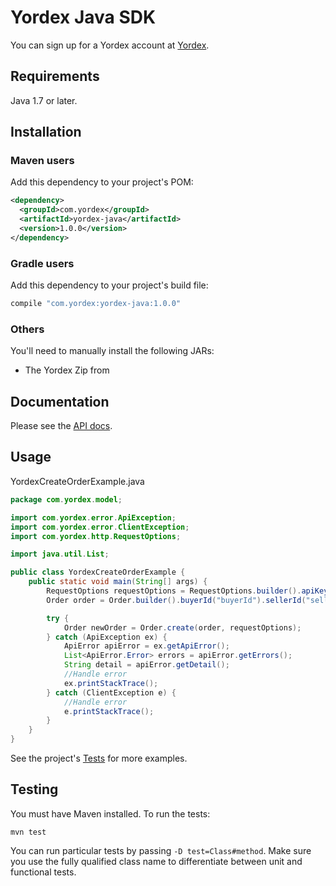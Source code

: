 # Yordex Java SDK

You can sign up for a Yordex account at [Yordex](https://yordex.com).

## Requirements

Java 1.7 or later.

## Installation

### Maven users

Add this dependency to your project's POM:

```xml
<dependency>
  <groupId>com.yordex</groupId>
  <artifactId>yordex-java</artifactId>
  <version>1.0.0</version>
</dependency>
```

### Gradle users

Add this dependency to your project's build file:

```groovy
compile "com.yordex:yordex-java:1.0.0"
```

### Others

You'll need to manually install the following JARs:

* The Yordex Zip from <HERE>

## Documentation

Please see the [API docs](https://docs.yordex.com/reference).

## Usage

YordexCreateOrderExample.java

```java
package com.yordex.model;

import com.yordex.error.ApiException;
import com.yordex.error.ClientException;
import com.yordex.http.RequestOptions;

import java.util.List;

public class YordexCreateOrderExample {
    public static void main(String[] args) {
        RequestOptions requestOptions = RequestOptions.builder().apiKey("api-key").build();
        Order order = Order.builder().buyerId("buyerId").sellerId("sellerId").build();

        try {
            Order newOrder = Order.create(order, requestOptions);
        } catch (ApiException ex) {
            ApiError apiError = ex.getApiError();
            List<ApiError.Error> errors = apiError.getErrors();
            String detail = apiError.getDetail();
            //Handle error
            ex.printStackTrace();
        } catch (ClientException e) {
            //Handle error
            e.printStackTrace();
        }
    }
}

```

See the project's [Tests](https://bitbucket.org/yordex-sdk/yordex-java/src/3cb965e40de1eb71addb69a8b02ca24131ac1f65/src/test/groovy/com/yordex/model/?at=integration) for more examples.

## Testing

You must have Maven installed. To run the tests:

    mvn test

You can run particular tests by passing `-D test=Class#method`. Make sure you use the fully qualified class name to differentiate between
unit and functional tests.

